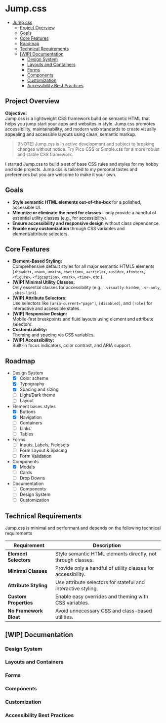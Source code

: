 # Jump.css

- [Jump.css](#jumpcss)
  - [Project Overview](#project-overview)
  - [Goals](#goals)
  - [Core Features](#core-features)
  - [Roadmap](#roadmap)
  - [Technical Requirements](#technical-requirements)
  - [\[WIP\] Documentation](#wip-documentation)
    - [Design System](#design-system)
    - [Layouts and Containers](#layouts-and-containers)
    - [Forms](#forms)
    - [Components](#components)
    - [Customization](#customization)
    - [Accessibility Best Practices](#accessibility-best-practices)

## Project Overview

**Objective:**  
Jump.css is a lightweight CSS framework build on semantic HTML that helps you jump start your apps and websites in style. Jump.css promotes accessibility, maintainability, and modern web standards to create visually appealing and accessible layouts using clean, semantic markup.

> [!NOTE] Jump.css is in active development and subject to breaking changes without notice. Try Pico CSS or Simple.css for a more robust and stable CSS framework.

I started Jump.css to build a set of base CSS rules and styles for my hobby and side projects. Jump.css is tailored to my personal tastes and preferences but you are welcome to make it your own.

## Goals

- **Style semantic HTML elements out-of-the-box** for a polished, accessible UI.
- **Minimize or eliminate the need for classes**—only provide a handful of essential utility classes (e.g., for accessibility).
- **Ensure accessibility and responsive design** without class dependence.
- **Enable easy customization** through CSS variables and element/attribute selectors.

## Core Features

- **Element-Based Styling:**  
  Comprehensive default styles for all major semantic HTML5 elements (`<header>`, `<nav>`, `<main>`, `<section>`, `<article>`, `<aside>`, `<footer>`, `<figure>`, `<figcaption>`, `<mark>`, `<time>`, etc.).
- **[WIP] Minimal Utility Classes:**  
  Only essential classes for accessibility (e.g., `.visually-hidden`, `.sr-only`, `.skip-link`).
- **[WIP] Attribute Selectors:**  
  Use selectors like `[aria-current="page"]`, `[disabled]`, and `[role]` for interactive and accessible states.
- **[WIP] Responsive Design:**  
  Mobile-first breakpoints and fluid layouts using element and attribute selectors.
- **Customizability:**  
  Theming and spacing via CSS variables.
- **[WIP] Accessibility:**  
  Built-in focus indicators, color contrast, and ARIA support.

## Roadmap

- Design System
  - [x] Color scheme
  - [x] Typography
  - [x] Spacing and sizing
  - [ ] Light/Dark theme
  - [ ] Layout
- Element bases styles
  - [x] Buttons
  - [x] Navigation
  - [ ] Containers
  - [ ] Links
  - [ ] Tables
- Forms
  - [ ] Inputs, Labels, Fieldsets
  - [ ] Form Layout & Spacing
  - [ ] Form Validation
- Components
  - [x] Modals
  - [ ] Cards
  - [ ] Drop Downs
- Documentation
  - [ ] Components
  - [ ] Design System
  - [ ] Customization

## Technical Requirements

Jump.css is minimal and performant and depends on the following technical requirements

| Requirement            | Description                                                   |
| ---------------------- | ------------------------------------------------------------- |
| **Element Selectors**  | Style semantic HTML elements directly, not through classes.   |
| **Minimal Classes**    | Provide only a handful of utility classes for accessibility.  |
| **Attribute Styling**  | Use attribute selectors for stateful and interactive styling. |
| **Custom Properties**  | Enable easy overrides and theming with CSS variables.         |
| **No Framework Bloat** | Avoid unnecessary CSS and class-based utilities.              |

## [WIP] Documentation

### Design System

### Layouts and Containers

### Forms

### Components

### Customization

### Accessibility Best Practices
